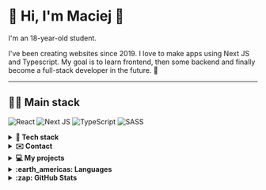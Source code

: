 # <b>👋 Hi, I'm Maciej 🗿</b>

I'm an 18-year-old student. <br />

I've been creating websites since 2019. I love to make apps using Next JS and Typescript. My goal is to learn frontend, then some backend and finally become a full-stack developer in the future. 💪

---

## <b>👨‍💻 Main stack</b>
![React](https://img.shields.io/badge/React-20232A?style=for-the-badge&logo=react&logoColor)
![Next JS](https://img.shields.io/badge/Next-black?style=for-the-badge&logo=next.js&logoColor=white)
![TypeScript](https://img.shields.io/badge/typescript-%23007ACC.svg?style=for-the-badge&logo=typescript&logoColor=white)
![SASS](https://img.shields.io/badge/Sass-CC6699?style=for-the-badge&logo=sass&logoColor=white)

<details>
<summary><b>👷 Tech stack</b></summary>

### Languages:

  ![TypeScript](https://img.shields.io/badge/typescript-%23007ACC.svg?style=for-the-badge&logo=typescript&logoColor=white)
  ![JavaScript](https://img.shields.io/badge/javascript-%23323330.svg?style=for-the-badge&logo=javascript&logoColor=%23F7DF1E)
  ![HTML5](https://img.shields.io/badge/html5-%23E34F26.svg?style=for-the-badge&logo=html5&logoColor=white)
  ![CSS3](https://img.shields.io/badge/css3-%231572B6.svg?style=for-the-badge&logo=css3&logoColor=white)


### Frameworks/Libraries:

  ![React](https://img.shields.io/badge/React-20232A?style=for-the-badge&logo=react&logoColor)
  ![Next JS](https://img.shields.io/badge/Next-black?style=for-the-badge&logo=next.js&logoColor=white)
  ![SASS](https://img.shields.io/badge/Sass-CC6699?style=for-the-badge&logo=sass&logoColor=white)
  ![Tailwind](https://img.shields.io/badge/Tailwind-0ea5e9?style=for-the-badge&logo=tailwind-css&logoColor=white)

### Cloud Providers:

  ![Vercel](https://img.shields.io/badge/vercel-%23000000.svg?style=for-the-badge&logo=vercel&logoColor=white)
  ![Netlify](https://img.shields.io/badge/netlify-%23000000.svg?style=for-the-badge&logo=netlify&logoColor=#00C7B7)

### Tools:

  ![Git](https://img.shields.io/badge/git-%23F05033.svg?style=for-the-badge&logo=git&logoColor=white)
  ![GitHub](https://img.shields.io/badge/github-%23121011.svg?style=for-the-badge&logo=github&logoColor=white)
  ![Yarn](https://img.shields.io/badge/yarn-blue.svg?style=for-the-badge&logo=yarn&logoColor=white)
  ![Jest](https://img.shields.io/badge/-jest-%23C21325?style=for-the-badge&logo=jest&logoColor=white)
  ![ESLint](https://img.shields.io/badge/ESLint-4B3263?style=for-the-badge&logo=eslint&logoColor=white)
  ![CodeSandbox](https://img.shields.io/badge/Codesandbox-040404?style=for-the-badge&logo=codesandbox&logoColor=DBDBDB)
  ![Visual Studio Code](https://img.shields.io/badge/Visual%20Studio%20Code-0078d7.svg?style=for-the-badge&logo=visual-studio-code&logoColor=white)


### CI/CD:

  ![GitHub Actions](https://img.shields.io/badge/github%20actions-%232671E5.svg?style=for-the-badge&logo=githubactions&logoColor=white)
</details>


<details>
  <summary><b>✉️ Contact</b></summary>
  <ul>
  <li>Email: <code>maciejgarncarski@protonmail.com</code> </li>
  <li>Discord: <code>Maciej#1842</code></li>
  </ul>
</details>

<details>
<summary><b>💻 My projects</b></summary>

  - [🔍 Github Searcher ](https://github.com/MaciejGarncarski/github-searcher) - NextJS app, which uses Github's REST API to show users and repositories. Tech stack: Typescript, Next, react-query, tailwind, Jest.

  - [👟 Shoe Shop 🛒](https://github.com/MaciejGarncarski/shoe-shop) - Typescript app, created to understand how much React makes life easier. While creating "Shoe Shop" I've learned about immutable code, map, filter, accessibility. Tech stack: own router, typescirpt, sass, html.

  - [📖 Book app](https://github.com/MaciejGarncarski/maciejgarncarski.github.io) - React app created for my classmates, so we don't have to carry this damn book :~)! Tech stack: React, Typescript, sass, Cypress.

  - [🧑‍💼 Business website 🌍](https://github.com/MaciejGarncarski/Buisness-Website) - Landing page made using React, Styled-Components, framer-motion, typescript.
</details>

<details>
  <summary><b>:earth_americas: Languages</b></summary>
  <ul>
  <li> English - B2</li>
  <li>Polish - Native</li>
  </ul>
</details>

<details>
  <summary><b>:zap: GitHub Stats</b></summary>
    <img align="left" alt="MaciejGarncarski's GitHub Stats" src="https://github-readme-stats.vercel.app/api?username=MaciejGarncarski&show_icons=true&hide_border=false&title_color=ff652f&icon_color=FFE400&bg_color=09131B&text_color=ffffff&border_color=0c1a25" />
</details>